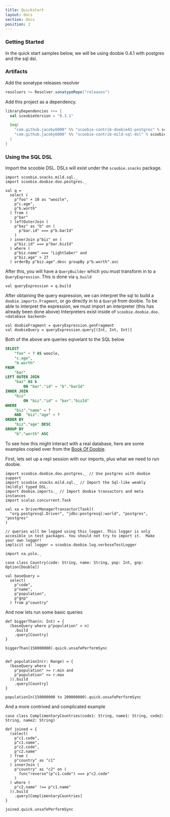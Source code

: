 ```yaml
---
title: Quickstart
layout: docs
section: docs
position: 2
---
```


### Getting Started

In the quick start samples below, we will be using doobie 0.4.1 with postgres and the sql dsl.

### Artifacts

Add the sonatype releases resolver

```scala
resolvers += Resolver.sonatypeRepo("releases")
```

Add this project as a dependency.

```scala
libraryDependencies ++= {
  val scoobieVersion = "0.3.1"

  Seq(
    "com.github.jacoby6000" %% "scoobie-contrib-doobie41-postgres" % scoobieVersion, // import doobie 4.1 with postgres support
    "com.github.jacoby6000" %% "scoobie-contrib-mild-sql-dsl" % scoobieVersion // import the weak sql dsl
  )
}
```

### Using the SQL DSL

Import the scoobie DSL. DSLs will exist under the `scoobie.snacks` package.

```tut:book
import scoobie.snacks.mild.sql._
import scoobie.doobie.doo.postgres._

val q =
  select (
    p"foo" + 10 as "woozle",
    p"c.age",
    p"b.worth"
  ) from (
    p"bar"
  ) leftOuterJoin (
    p"baz" as "b" on (
      p"bar.id" === p"b.barId"
    )
  ) innerJoin p"biz" on (
    p"biz.id" === p"bar.bizId"
  ) where (
    p"biz.name" === "LightSaber" and
    p"biz.age" > 27
  ) orderBy p"biz.age".desc groupBy p"b.worth".asc
```

After this, you will have a `QueryBuilder` which you must transform in to a `QueryExpression`.  This is done via `q.build`

```tut:book
val queryExpression = q.build
```

After obtaining the query expression, we can interpret the sql to build a `doobie.imports.Fragment`, or go directly in to a `Query0` from doobie.
To be able to interpret the expression, we must import an interpreter (this has already been done above)
Interpreters exist inside of `scoobie.doobie.doo.<database backend>`

```tut:book
val doobieFragment = queryExpression.genFragment
val doobieQuery = queryExpression.query[(Int, Int, Int)]
```

Both of the above are queries eqivelant to the SQL below

```sql
SELECT
    "foo" + ? AS woozle,
    "c.age",
    "b.worth"
FROM
    "bar"
LEFT OUTER JOIN
    "baz" AS b
        ON "bar"."id" = "b"."barId"
INNER JOIN
    "biz"
        ON "biz"."id" = "bar"."bizId"
WHERE
    "biz"."name" = ?
    AND  "biz"."age" > ?
ORDER BY
    "biz"."age" DESC
GROUP BY
    "b"."worth" ASC
```

To see how this might interact with a real database, here are some examples copied over from the [Book Of Doobie](https://tpolecat.github.io/doobie-scalaz-0.4.0/04-Selecting.html).

First, lets set up a repl session with our imports, plus what we need to run doobie.

```tut:silent:reset
import scoobie.doobie.doo.postgres._ // Use postgres with doobie support
import scoobie.snacks.mild.sql._ // Import the Sql-like weakly (mildly) typed DSL.
import doobie.imports._ // Import doobie transactors and meta instances
import scalaz.concurrent.Task

val xa = DriverManagerTransactor[Task](
  "org.postgresql.Driver", "jdbc:postgresql:world", "postgres", "postgres"
)

// queries will be logged using this logger. This logger is only accesible in test packages. You should not try to import it.  Make your own logger!
implicit val logger = scoobie.doobie.log.verboseTestLogger

import xa.yolo._

case class Country(code: String, name: String, pop: Int, gnp: Option[Double])

val baseQuery =
  select(
    p"code",
    p"name",
    p"population",
    p"gnp"
  ) from p"country"
```

And now lets run some basic queries

```tut:book
def biggerThan(n: Int) = {
  (baseQuery where p"population" > n)
    .build
    .query[Country]
}

biggerThan(150000000).quick.unsafePerformSync


def populationIn(r: Range) = {
  (baseQuery where (
    p"population" >= r.min and
    p"population" <= r.max
  )).build
    .query[Country]
}

populationIn(150000000 to 200000000).quick.unsafePerformSync
```

And a more contrived and complicated example

```tut:book
case class ComplimentaryCountries(code1: String, name1: String, code2: String, name2: String)

def joined = {
  (select(
    p"c1.code",
    p"c1.name",
    p"c2.code",
    p"c2.name"
  ) from (
    p"country" as "c1"
  ) innerJoin (
    p"country" as "c2" on (
      func"reverse"(p"c1.code") === p"c2.code"
    )
  ) where (
    p"c2.name" !== p"c1.name"
  )).build
    .query[ComplimentaryCountries]
}

joined.quick.unsafePerformSync
```
